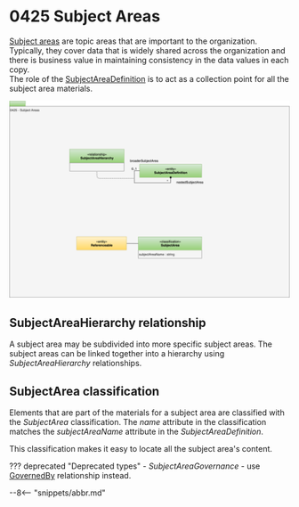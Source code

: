 <!-- SPDX-License-Identifier: CC-BY-4.0 -->
<!-- Copyright Contributors to the ODPi Egeria project 2020. -->


# 0425 Subject Areas

[Subject areas](/concepts/subject-area) are topic areas that are important to the organization.  Typically, they cover data that is widely shared across the organization and there is business value in maintaining consistency in the data values in each copy.  
The role of the [SubjectAreaDefinition](/types/4/0440-Organizational-Controls) is to act as a collection point for all the subject area materials.  

![UML](0425-Subject-Areas.svg)

## SubjectAreaHierarchy relationship

A subject area may be subdivided into more specific subject areas.  The subject areas can be linked together into a hierarchy using *SubjectAreaHierarchy* relationships.

## SubjectArea classification

Elements that are part of the materials for a subject area are classified with the *SubjectArea* classification.  The *name* attribute in the classification matches the *subjectAreaName* attribute in the *SubjectAreaDefinition*.

This classification makes it easy to locate all the subject area's content.


??? deprecated "Deprecated types"
    - *SubjectAreaGovernance* - use [GovernedBy](/types/4/0401-Governance-Definitions) relationship instead.


--8<-- "snippets/abbr.md"